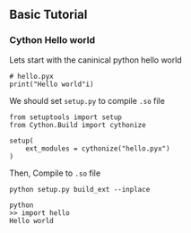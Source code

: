 ## Basic Tutorial

### Cython Hello world

Lets start with the caninical python hello world
```
# hello.pyx
print("Hello world"i)

```


We should set `setup.py` to compile `.so` file
```
from setuptools import setup
from Cython.Build import cythonize

setup(
	ext_modules = cythonize("hello.pyx")
)
```

Then, Compile to `.so` file
```
python setup.py build_ext --inplace

python
>> import hello
Hello world
```


